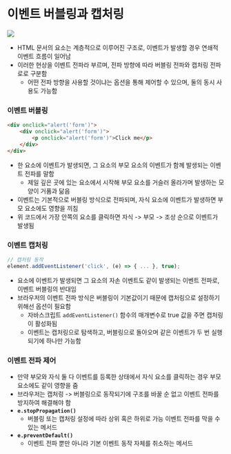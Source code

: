 # 이벤트 버블링과 캡처링

![](https://img1.daumcdn.net/thumb/R1280x0/?scode=mtistory2&fname=https%3A%2F%2Fblog.kakaocdn.net%2Fdn%2FbaXL4U%2FbtrYIxkEMH0%2FOvpKUBUg6HK0Bo6m6ifGRk%2Fimg.png)

* HTML 문서의 요소는 계층적으로 이루어진 구조로, 이벤트가 발생할 경우 연쇄적 이벤트 흐름이 일어남
* 이러한 현상을 이벤트 전파라 부르며, 전파 방향에 따라 버블링 전파와 캡처링 전파로로 구분함
	* 어떤 전파 방향을 사용할 것이냐는 옵션을 통해 제어할 수 있으며, 둘의 동시 사용도 가능함

### 이벤트 버블링

```html
<div onclick="alert('form')">
	<div onclick="alert('form')">
		<p onclick="alert('form')">Click me</p>
	</div>
</div>
```

* 한 요소에 이벤트가 발생되면, 그 요소의 부모 요소의 이벤트가 함께 발생되는 이벤트 전파를 말함
	* 제일 깊은 곳에 있는 요소에서 시작해 부모 요소를 거슬러 올라가며 발생하는 모양이 거품과 닮음
* 이벤트는 기본적으로 버블링 방식으로 전파되며, 자식 요소에 이벤트가 발생하면 부모 요소에도 영향을 끼침
* 위 코드에서 가장 안쪽의 요소를 클릭하면 자식 -> 부모 -> 조상 순으로 이벤트가 발생됨

### 이벤트 캡처링

```js
// 캡처링 동작
element.addEventListener('click', (e) => { ... }, true);
```

* 요소에 이벤트가 발생되면 그 요소의 자손 이벤트도 같이 발생되는 이벤트 전파로, 이벤트 버블링의 반대임
* 브라우저의 이벤트 전파 방식은 버블링이 기본값이기 때문에 캡처링으로 설정하기 위해선 옵션이 필요함
	* 자바스크립트 `addEventListener()` 함수의 매개변수로 true 값을 주면 캡처링이 활성화됨
	* 이벤트는 캡처링으로 탐색하고, 버블링으로 돌아오며 같은 이벤트가 두 번 실행되기에 하나만 가능함

### 이벤트 전파 제어

* 만약 부모와 자식 둘 다 이벤트를 등록한 상태에서 자식 요소를 클릭하는 경우 부모 요소에도 같이 영향을 줌
* 브라우저는 캡처링 -> 버블링으로 동작되기에 구조를 바꿀 순 없고 이벤트 전파를 방지하여 해결해야 함
* **`e.stopPropagation()`**
	* 버블링 또는 캡처링 설정에 따라 상위 혹은 하위로 가능 이벤트 전파를 막을 수 있는 메서드
* **`e.preventDefault()`**
	* 이벤트 전파 뿐만 아니라 기본 이벤트 동작 자체를 취소하는 메서드